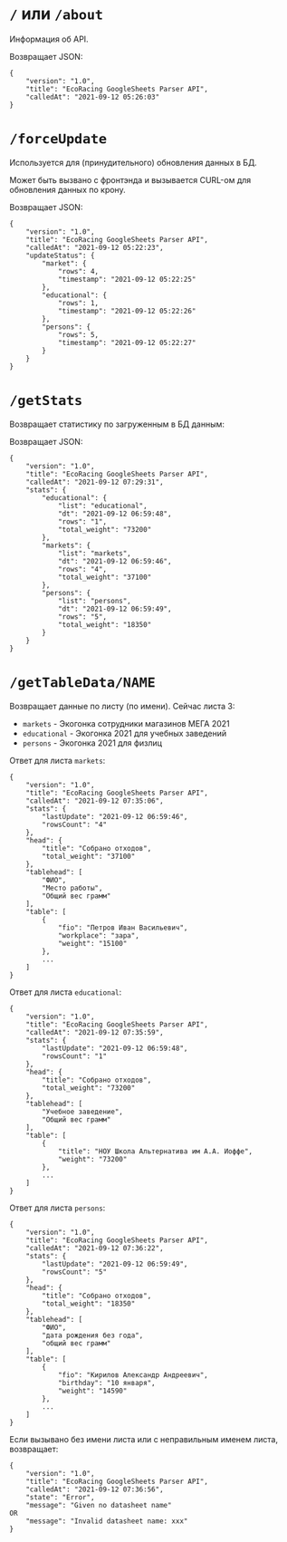 # `/` или `/about`

Информация об API.

Возвращает JSON:
```
{
    "version": "1.0",
    "title": "EcoRacing GoogleSheets Parser API",
    "calledAt": "2021-09-12 05:26:03"
}
```

# `/forceUpdate`

Используется для (принудительного) обновления данных в БД.

Может быть вызвано с фронтэнда и вызывается CURL-ом для обновления данных по крону.

Возвращает JSON: 
```
{
    "version": "1.0",
    "title": "EcoRacing GoogleSheets Parser API",
    "calledAt": "2021-09-12 05:22:23",
    "updateStatus": {
        "market": {
            "rows": 4,
            "timestamp": "2021-09-12 05:22:25"
        },
        "educational": {
            "rows": 1,
            "timestamp": "2021-09-12 05:22:26"
        },
        "persons": {
            "rows": 5,
            "timestamp": "2021-09-12 05:22:27"
        }
    }
}
```

# `/getStats`

Возвращает статистику по загруженным в БД данным:

Возвращает JSON:
```
{
    "version": "1.0",
    "title": "EcoRacing GoogleSheets Parser API",
    "calledAt": "2021-09-12 07:29:31",
    "stats": {
        "educational": {
            "list": "educational",
            "dt": "2021-09-12 06:59:48",
            "rows": "1",
            "total_weight": "73200"
        },
        "markets": {
            "list": "markets",
            "dt": "2021-09-12 06:59:46",
            "rows": "4",
            "total_weight": "37100"
        },
        "persons": {
            "list": "persons",
            "dt": "2021-09-12 06:59:49",
            "rows": "5",
            "total_weight": "18350"
        }
    }
}
```

# `/getTableData/NAME`

Возвращает данные по листу (по имени). Сейчас листа 3: 
- `markets` - Экогонка сотрудники магазинов МЕГА 2021
- `educational` - Экогонка 2021 для учебных заведений
- `persons` - Экогонка 2021 для физлиц

Ответ для листа `markets`:
```
{
    "version": "1.0",
    "title": "EcoRacing GoogleSheets Parser API",
    "calledAt": "2021-09-12 07:35:06",
    "stats": {
        "lastUpdate": "2021-09-12 06:59:46",
        "rowsCount": "4"
    },
    "head": {
        "title": "Собрано отходов",
        "total_weight": "37100"
    },
    "tablehead": [
        "ФИО",
        "Место работы",
        "Общий вес грамм"
    ],
    "table": [
        {
            "fio": "Петров Иван Васильевич",
            "workplace": "зара",
            "weight": "15100"
        },
        ...
    ]
}
```

Ответ для листа `educational`:
```
{
    "version": "1.0",
    "title": "EcoRacing GoogleSheets Parser API",
    "calledAt": "2021-09-12 07:35:59",
    "stats": {
        "lastUpdate": "2021-09-12 06:59:48",
        "rowsCount": "1"
    },
    "head": {
        "title": "Собрано отходов",
        "total_weight": "73200"
    },
    "tablehead": [
        "Учебное заведение",
        "Общий вес грамм"
    ],
    "table": [
        {
            "title": "НОУ Школа Альтернатива им А.А. Иоффе",
            "weight": "73200"
        },
        ... 
    ]
}
```

Ответ для листа `persons`:
```
{
    "version": "1.0",
    "title": "EcoRacing GoogleSheets Parser API",
    "calledAt": "2021-09-12 07:36:22",
    "stats": {
        "lastUpdate": "2021-09-12 06:59:49",
        "rowsCount": "5"
    },
    "head": {
        "title": "Собрано отходов",
        "total_weight": "18350"
    },
    "tablehead": [
        "ФИО",
        "дата рождения без года",
        "общий вес грамм"
    ],
    "table": [
        {
            "fio": "Кирилов Александр Андреевич",
            "birthday": "10 января",
            "weight": "14590"
        },
        ...
    ]
}
```

Если вызывано без имени листа или с неправильным именем листа, возвращает:
```
{
    "version": "1.0",
    "title": "EcoRacing GoogleSheets Parser API",
    "calledAt": "2021-09-12 07:36:56",
    "state": "Error",
    "message": "Given no datasheet name" 
OR
    "message": "Invalid datasheet name: xxx"
}
```
